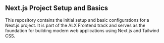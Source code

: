 ## Next.js Project Setup and Basics

This repository contains the initial setup and basic configurations for a Next.js project.
It is part of the ALX Frontend track and serves as the foundation for building modern web applications using Next.js and Tailwind CSS.
